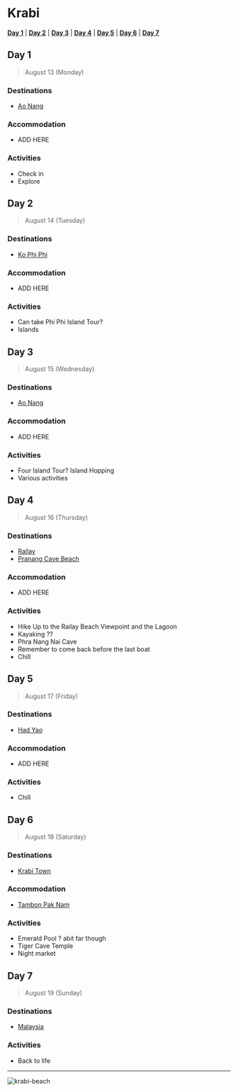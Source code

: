 # Krabi

[**Day 1**](#day-1) |
[**Day 2**](#day-2) |
[**Day 3**](#day-3) |
[**Day 4**](#day-4) |
[**Day 5**](#day-5) |
[**Day 6**](#day-6) |
[**Day 7**](#day-7)

## Day 1
> August 13 (Monday)
### Destinations
- [Ao Nang][ao-nang]
### Accommodation
- ADD HERE
### Activities
- Check in
- Explore

## Day 2
> August 14 (Tuesday)
### Destinations
- [Ko Phi Phi][ko-phi-phi]
### Accommodation
- ADD HERE
### Activities
- Can take Phi Phi Island Tour?
- Islands

## Day 3
> August 15 (Wednesday)
### Destinations
- [Ao Nang][ao-nang]
### Accommodation
- ADD HERE
### Activities
- Four Island Tour? Island Hopping
- Various activities

## Day 4
> August 16 (Thursday)
### Destinations
- [Railay][railay]
- [Pranang Cave Beach][railay]
### Accommodation
- ADD HERE
### Activities
- Hike Up to the Railay Beach Viewpoint and the Lagoon
- Kayaking ??
- Phra Nang Nai Cave
- Remember to come back before the last boat
- Chill

## Day 5
> August 17 (Friday)
### Destinations
- [Had Yao][had-yao]
### Accommodation
- ADD HERE
### Activities
- Chill

## Day 6
> August 18 (Saturday)
### Destinations
- [Krabi Town][krabi-town]
### Accommodation
- [Tambon Pak Nam][tambon-pak-nam]
### Activities
- Emerald Pool ? abit far though
- Tiger Cave Temple
- Night market

## Day 7
> August 19 (Sunday)
### Destinations
- [Malaysia][malaysia]
### Activities
- Back to life

---

![krabi-beach]

[ao-nang]: https://wikitravel.org/en/Ao_Nang
[ko-phi-phi]: https://wikitravel.org/en/Ko_Phi_Phi
[railay]: https://wikitravel.org/en/Rai_Leh
[had-yao]: https://wikitravel.org/en/Had_Yao
[krabi-town]: https://wikitravel.org/en/Krabi_Town
[malaysia]: https://www.urbandictionary.com/define.php?term=Malaysia
[krabi-beach]: https://wallpapershome.com/images/pages/pic_h/3410.jpg
[tambon-pak-nam]: https://www.airbnb.com/rooms/21391995
